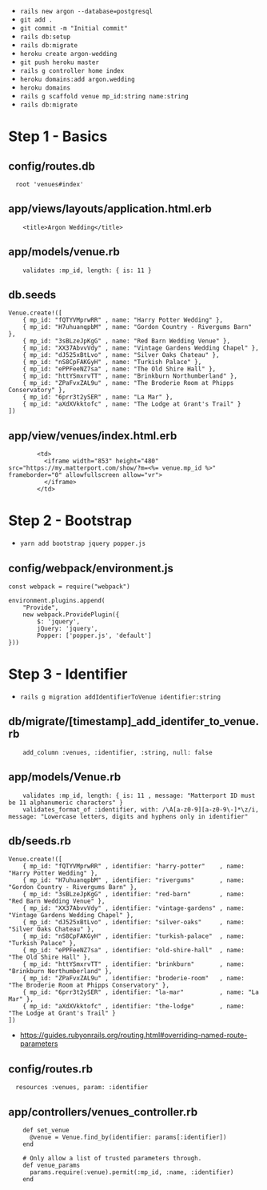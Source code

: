 - `rails new argon --database=postgresql`
- `git add .`
- `git commit -m "Initial commit"`
- `rails db:setup`
- `rails db:migrate`
- `heroku create argon-wedding`
- `git push heroku master`
- `rails g controller home index`
- `heroku domains:add argon.wedding`
- `heroku domains`
- `rails g scaffold venue mp_id:string name:string`
- `rails db:migrate`

# Step 1 - Basics

## config/routes.db

```
  root 'venues#index'
```

## app/views/layouts/application.html.erb

```
    <title>Argon Wedding</title>
```

## app/models/venue.rb

```
    validates :mp_id, length: { is: 11 }
```

## db.seeds

```
Venue.create!([
    { mp_id: "fQTYVMprwRR" , name: "Harry Potter Wedding" },
    { mp_id: "H7uhuanqpbM" , name: "Gordon Country - Rivergums Barn" },
    { mp_id: "3sBLzeJpKgG" , name: "Red Barn Wedding Venue" },
    { mp_id: "XX37AbvvVdy" , name: "Vintage Gardens Wedding Chapel" },
    { mp_id: "dJ525xBtLvo" , name: "Silver Oaks Chateau" },
    { mp_id: "nS8CpFAKGyH" , name: "Turkish Palace" },
    { mp_id: "ePPFeeNZ7sa" , name: "The Old Shire Hall" },
    { mp_id: "httYSmxrvTT" , name: "Brinkburn Northumberland" },
    { mp_id: "ZPaFvxZAL9u" , name: "The Broderie Room at Phipps Conservatory" },
    { mp_id: "6prr3t2ySER" , name: "La Mar" },
    { mp_id: "aXdXVkktofc" , name: "The Lodge at Grant's Trail" }
])
```

## app/view/venues/index.html.erb

```
        <td>
          <iframe width="853" height="480" src="https://my.matterport.com/show/?m=<%= venue.mp_id %>" frameborder="0" allowfullscreen allow="vr">
          </iframe>
        </td>
```

# Step 2 - Bootstrap

- `yarn add bootstrap jquery popper.js`

## config/webpack/environment.js

```
const webpack = require("webpack") 

environment.plugins.append(
    "Provide", 
    new webpack.ProvidePlugin({ 
        $: 'jquery',
        jQuery: 'jquery',
        Popper: ['popper.js', 'default']
})) 
```

# Step 3 - Identifier

- `rails g migration addIdentifierToVenue identifier:string`

## db/migrate/[timestamp]_add_identifer_to_venue.rb

```
    add_column :venues, :identifier, :string, null: false
```

## app/models/Venue.rb

```
    validates :mp_id, length: { is: 11 , message: "Matterport ID must be 11 alphanumeric characters" }
    validates_format_of :identifier, with: /\A[a-z0-9][a-z0-9\-]*\z/i, message: "Lowercase letters, digits and hyphens only in identifier"

```

## db/seeds.rb

```
Venue.create!([
    { mp_id: "fQTYVMprwRR" , identifier: "harry-potter"    , name: "Harry Potter Wedding" },
    { mp_id: "H7uhuanqpbM" , identifier: "rivergums"       , name: "Gordon Country - Rivergums Barn" },
    { mp_id: "3sBLzeJpKgG" , identifier: "red-barn"        , name: "Red Barn Wedding Venue" },
    { mp_id: "XX37AbvvVdy" , identifier: "vintage-gardens" , name: "Vintage Gardens Wedding Chapel" },
    { mp_id: "dJ525xBtLvo" , identifier: "silver-oaks"     , name: "Silver Oaks Chateau" },
    { mp_id: "nS8CpFAKGyH" , identifier: "turkish-palace"  , name: "Turkish Palace" },
    { mp_id: "ePPFeeNZ7sa" , identifier: "old-shire-hall"  , name: "The Old Shire Hall" },
    { mp_id: "httYSmxrvTT" , identifier: "brinkburn"       , name: "Brinkburn Northumberland" },
    { mp_id: "ZPaFvxZAL9u" , identifier: "broderie-room"   , name: "The Broderie Room at Phipps Conservatory" },
    { mp_id: "6prr3t2ySER" , identifier: "la-mar"          , name: "La Mar" },
    { mp_id: "aXdXVkktofc" , identifier: "the-lodge"       , name: "The Lodge at Grant's Trail" }
])
```

- https://guides.rubyonrails.org/routing.html#overriding-named-route-parameters

## config/routes.rb

```
  resources :venues, param: :identifier
```

## app/controllers/venues_controller.rb

```
    def set_venue
      @venue = Venue.find_by(identifier: params[:identifier])
    end

    # Only allow a list of trusted parameters through.
    def venue_params
      params.require(:venue).permit(:mp_id, :name, :identifier)
    end
```